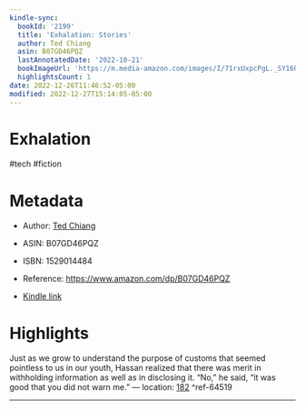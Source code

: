 ```yaml
---
kindle-sync:
  bookId: '2199'
  title: 'Exhalation: Stories'
  author: Ted Chiang
  asin: B07GD46PQZ
  lastAnnotatedDate: '2022-10-21'
  bookImageUrl: 'https://m.media-amazon.com/images/I/71rxUxpcPgL._SY160.jpg'
  highlightsCount: 1
date: 2022-12-26T11:46:52-05:00
modified: 2022-12-27T15:14:05-05:00
---
```

# Exhalation

#tech #fiction 

# Metadata

* Author: [Ted Chiang](https://www.amazon.com/Ted-Chiang/e/B001HCZ6OA/ref=dp_byline_cont_ebooks_1)

* ASIN: B07GD46PQZ

* ISBN: 1529014484

* Reference: <https://www.amazon.com/dp/B07GD46PQZ>

* [Kindle link](kindle://book?action=open&asin=B07GD46PQZ)

# Highlights

Just as we grow to understand the purpose of customs that seemed pointless to us in our youth, Hassan realized that there was merit in withholding information as well as in disclosing it. “No,” he said, “it was good that you did not warn me.” — location: [182](kindle://book?action=open&asin=B07GD46PQZ&location=182) ^ref-64519

---
